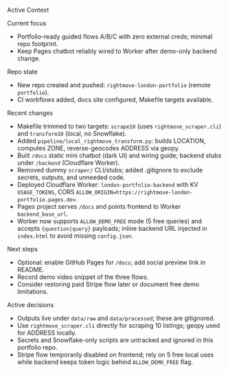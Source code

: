 Active Context

Current focus
- Portfolio-ready guided flows A/B/C with zero external creds; minimal repo footprint.
- Keep Pages chatbot reliably wired to Worker after demo-only backend change.

Repo state
- New repo created and pushed: `rightmove-london-portfolio` (remote `portfolio`).
- CI workflows added, docs site configured, Makefile targets available.

Recent changes
- Makefile trimmed to two targets: `scrape10` (uses `rightmove_scraper.cli`) and `transform10` (local, no Snowflake).
- Added `pipeline/local_rightmove_transform.py`: builds LOCATION, computes ZONE, reverse-geocodes ADDRESS via geopy.
- Built `/docs` static mini chatbot (dark UI) and wiring guide; backend stubs under `/backend` (Cloudflare Worker).
- Removed dummy `scraper/` CLI/stubs; added .gitignore to exclude secrets, outputs, and unneeded code.
- Deployed Cloudflare Worker: `london-portfolio-backend` with KV `USAGE_TOKENS`, CORS `ALLOW_ORIGIN=https://rightmove-london-portfolio.pages.dev`.
- Pages project serves `/docs` and points frontend to Worker `backend_base_url`.
- Worker now supports `ALLOW_DEMO_FREE` mode (5 free queries) and accepts `{question|query}` payloads; inline backend URL injected in `index.html` to avoid missing `config.json`.

Next steps
- Optional: enable GitHub Pages for `/docs`; add social preview link in README.
- Record demo video snippet of the three flows.
- Consider restoring paid Stripe flow later or document free demo limitations.

Active decisions
- Outputs live under `data/raw` and `data/processed`; these are gitignored.
- Use `rightmove_scraper.cli` directly for scraping 10 listings; geopy used for ADDRESS locally.
- Secrets and Snowflake-only scripts are untracked and ignored in this portfolio repo.
- Stripe flow temporarily disabled on frontend; rely on 5 free local uses while backend keeps token logic behind `ALLOW_DEMO_FREE` flag.

